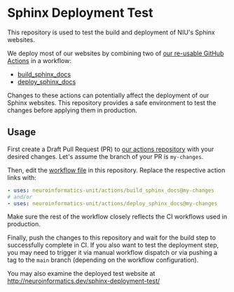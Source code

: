 # Sphinx Deployment Test

This repository is used to test the build and deployment of 
NIU's Sphinx websites.

We deploy most of our websites by combining two of [our re-usable GitHub Actions](https://github.com/neuroinformatics-unit/actions) in a workflow:
- [build_sphinx_docs](https://github.com/neuroinformatics-unit/actions/tree/main/build_sphinx_docs)
- [deploy_sphinx_docs](https://github.com/neuroinformatics-unit/actions/tree/main/deploy_sphinx_docs)

Changes to these actions can potentially affect the deployment of our Sphinx websites. 
This repository provides a safe environment to test the changes before applying them in production.

## Usage

First create a Draft Pull Request (PR) to [our actions repository](https://github.com/neuroinformatics-unit/actions)
with your desired changes. Let's assume the branch of your PR is `my-changes`.

Then, edit the [workflow file](.github/workflows/docs_build_and_deploy.yml) in this repository.
Replace the respective action links with:
```yaml
- uses: neuroinformatics-unit/actions/build_sphinx_docs@my-changes
# and/or
- uses: neuroinformatics-unit/actions/deploy_sphinx_docs@my-changes
```

Make sure the rest of the workflow closely reflects the CI workflows used in production.

Finally, push the changes to this repository and wait for the build step to successfully complete in CI.
If you also want to test the deployment step, you may need to trigger it via manual workflow dispatch
or via pushing a tag to the `main` branch (depending on the workflow configuration).

You may also examine the deployed test website at <http://neuroinformatics.dev/sphinx-deployment-test/>
